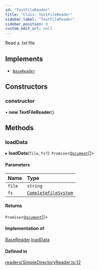 ```yaml
---
id: "TextFileReader"
title: "Class: TextFileReader"
sidebar_label: "TextFileReader"
sidebar_position: 0
custom_edit_url: null
---
```


Read a .txt file

## Implements

- [`BaseReader`](../interfaces/BaseReader.md)

## Constructors

### constructor

• **new TextFileReader**()

## Methods

### loadData

▸ **loadData**(`file`, `fs?`): `Promise`<[`Document`](Document.md)[]\>

#### Parameters

| Name | Type |
| :------ | :------ |
| `file` | `string` |
| `fs` | [`CompleteFileSystem`](../modules.md#completefilesystem) |

#### Returns

`Promise`<[`Document`](Document.md)[]\>

#### Implementation of

[BaseReader](../interfaces/BaseReader.md).[loadData](../interfaces/BaseReader.md#loaddata)

#### Defined in

[readers/SimpleDirectoryReader.ts:12](https://github.com/run-llama/LlamaIndexTS/blob/79a7212/packages/core/src/readers/SimpleDirectoryReader.ts#L12)

